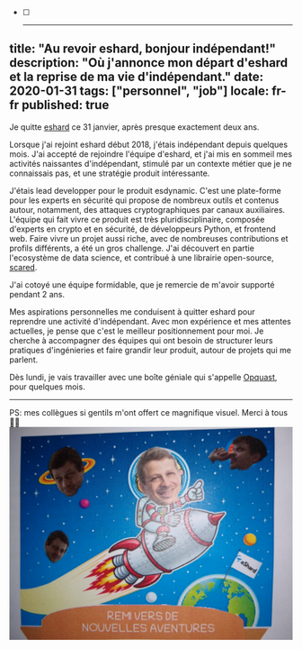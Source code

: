 - [ ] ---
title: "Au revoir eshard, bonjour indépendant!"
description: "Où j'annonce mon départ d'eshard et la reprise de ma vie d'indépendant."
date: 2020-01-31
tags: ["personnel", "job"]
locale: fr-fr
published: true
---

Je quitte [eshard](https://www.eshard.com) ce 31 janvier, après presque exactement deux ans. 

Lorsque j'ai rejoint eshard début 2018, j'étais indépendant depuis quelques mois. J'ai accepté de rejoindre l'équipe d'eshard, et j'ai mis en sommeil mes activités naissantes d'indépendant, stimulé par un contexte métier que je ne connaissais pas, et une stratégie produit intéressante.

J'étais lead developper pour le produit esdynamic. C'est une plate-forme pour les experts en sécurité qui propose de nombreux outils et contenus autour, notamment, des attaques cryptographiques par canaux auxiliaires. L'équipe qui fait vivre ce produit est très pluridisciplinaire, composée d'experts en crypto et en sécurité, de développeurs Python, et frontend web. Faire vivre un projet aussi riche, avec de nombreuses contributions et profils différents, a été un gros challenge. J'ai découvert en partie l'ecosystème de data science, et contribué à une librairie open-source, [scared](https://gitlab.com/eshard/scared).

J'ai cotoyé une équipe formidable, que je remercie de m'avoir supporté pendant 2 ans.

Mes aspirations personnelles me conduisent à quitter eshard pour reprendre une activité d'indépendant. Avec mon expérience et mes attentes actuelles, je pense que c'est le meilleur positionnement pour moi. Je cherche à accompagner des équipes qui ont besoin de structurer leurs pratiques d'ingénieries et faire grandir leur produit, autour de projets qui me parlent.

Dès lundi, je vais travailler avec une boîte géniale qui s'appelle [Opquast](https://www.opquast.com/), pour quelques mois.

---

PS: mes collègues si gentils m'ont offert ce magnifique visuel. Merci à tous 🥰🚀
![Photomontage de Rémi décollant de la planète eshard](../../static/eshard-depart.jpg)
